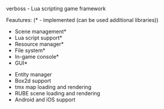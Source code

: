 verboss - Lua scripting game framework

Feautures:
(* - implemented (can be used additional libraries))
* Scene management*
* Lua script support*
* Resource manager*
* File system*
* In-game console*
* GUI*
- Entity manager
- Box2d support
- tmx map loading and rendering
- RUBE scene loading and rendering
- Android and iOS support
